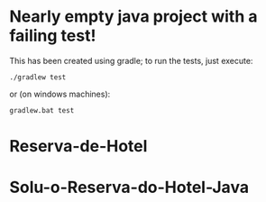 Nearly empty java project with a failing test!
===

This has been created using gradle; to run the tests, just execute:

```
./gradlew test
```

or (on windows machines):

```
gradlew.bat test
```
# Reserva-de-Hotel
# Solu-o-Reserva-do-Hotel-Java
